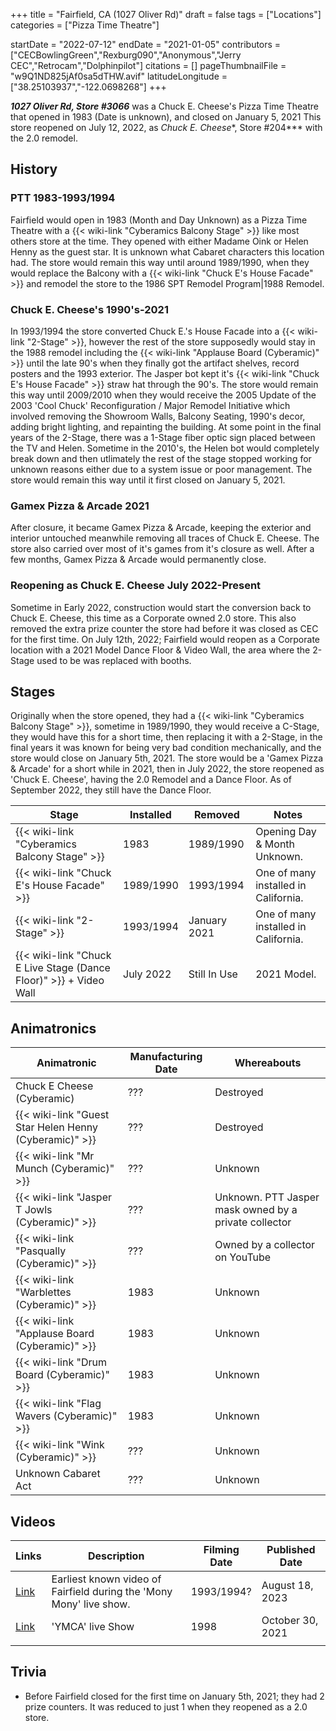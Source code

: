 +++
title = "Fairfield, CA (1027 Oliver Rd)"
draft = false
tags = ["Locations"]
categories = ["Pizza Time Theatre"]


startDate = "2022-07-12"
endDate = "2021-01-05"
contributors = ["CECBowlingGreen","Rexburg090","Anonymous","Jerry CEC","Retrocam","Dolphinpilot"]
citations = []
pageThumbnailFile = "w9Q1ND825jAf0sa5dTHW.avif"
latitudeLongitude = ["38.25103937","-122.0698268"]
+++

***1027 Oliver Rd, Store #3066*** was a Chuck E. Cheese's Pizza Time Theatre that opened in 1983 (Date is unknown), and closed on January 5, 2021 This store reopened on July 12, 2022, as *Chuck E. Cheese**, Store #204*** with the 2.0 remodel.

## History

### PTT 1983-1993/1994

Fairfield would open in 1983 (Month and Day Unknown) as a Pizza Time Theatre with a {{< wiki-link "Cyberamics Balcony Stage" >}} like most others store at the time. They opened with either Madame Oink or Helen Henny as the guest star. It is unknown what Cabaret characters this location had. The store would remain this way until around 1989/1990, when they would replace the Balcony with a {{< wiki-link "Chuck E's House Facade" >}} and remodel the store to the 1986 SPT Remodel Program|1988 Remodel.

### Chuck E. Cheese's 1990's-2021

In 1993/1994 the store converted Chuck E.'s House Facade into a {{< wiki-link "2-Stage" >}}, however the rest of the store supposedly would stay in the 1988 remodel including the {{< wiki-link "Applause Board (Cyberamic)" >}} until the late 90's when they finally got the artifact shelves, record posters and the 1993 exterior. The Jasper bot kept it's {{< wiki-link "Chuck E's House Facade" >}} straw hat through the 90's. The store would remain this way until 2009/2010 when they would receive the 2005 Update of the 2003 'Cool Chuck' Reconfiguration / Major Remodel Initiative which involved removing the Showroom Walls, Balcony Seating, 1990's decor, adding bright lighting, and repainting the building. At some point in the final years of the 2-Stage, there was a 1-Stage fiber optic sign placed between the TV and Helen. Sometime in the 2010's, the Helen bot would completely break down and then utlimately the rest of the stage stopped working for unknown reasons either due to a system issue or poor management. The store would remain this way until it first closed on January 5, 2021.

### Gamex Pizza &amp; Arcade 2021

After closure, it became Gamex Pizza &amp; Arcade, keeping the exterior and interior untouched meanwhile removing all traces of Chuck E. Cheese. The store also carried over most of it's games from it's closure as well. After a few months, Gamex Pizza &amp; Arcade would permanently close.

### Reopening as Chuck E. Cheese July 2022-Present

Sometime in Early 2022, construction would start the conversion back to Chuck E. Cheese, this time as a Corporate owned 2.0 store. This also removed the extra prize counter the store had before it was closed as CEC for the first time. On July 12th, 2022; Fairfield would reopen as a Corporate location with a 2021 Model Dance Floor &amp; Video Wall, the area where the 2-Stage used to be was replaced with booths.

## Stages

Originally when the store opened, they had a {{< wiki-link "Cyberamics Balcony Stage" >}}, sometime in 1989/1990, they would receive a C-Stage, they would have this for a short time, then replacing it with a 2-Stage, in the final years it was known for being very bad condition mechanically, and the store would close on January 5th, 2021. The store would be a 'Gamex Pizza &amp; Arcade' for a short while in 2021, then in July 2022, the store reopened as 'Chuck E. Cheese', having the 2.0 Remodel and a Dance Floor. As of September 2022, they still have the Dance Floor.

| Stage                                                                   | Installed | Removed      | Notes                                |
|-------------------------------------------------------------------------|-----------|--------------|--------------------------------------|
| {{< wiki-link "Cyberamics Balcony Stage" >}}                      | 1983      | 1989/1990    | Opening Day &amp; Month Unknown.     |
| {{< wiki-link "Chuck E's House Facade" >}}                        | 1989/1990 | 1993/1994    | One of many installed in California. |
| {{< wiki-link "2-Stage" >}}                                       | 1993/1994 | January 2021 | One of many installed in California. |
| {{< wiki-link "Chuck E Live Stage (Dance Floor)" >}} + Video Wall | July 2022 | Still In Use | 2021 Model.                          |

## Animatronics

| Animatronic                                                  | Manufacturing Date | Whereabouts                                           |
|--------------------------------------------------------------|--------------------|-------------------------------------------------------|
| Chuck E Cheese (Cyberamic)                                   | ???                | Destroyed                                             |
| {{< wiki-link "Guest Star Helen Henny (Cyberamic)" >}} | ???                | Destroyed                                             |
| {{< wiki-link "Mr Munch (Cyberamic)" >}}               | ???                | Unknown                                               |
| {{< wiki-link "Jasper T Jowls (Cyberamic)" >}}         | ???                | Unknown. PTT Jasper mask owned by a private collector |
| {{< wiki-link "Pasqually (Cyberamic)" >}}              | ???                | Owned by a collector on YouTube                       |
| {{< wiki-link "Warblettes (Cyberamic)" >}}             | 1983               | Unknown                                               |
| {{< wiki-link "Applause Board (Cyberamic)" >}}         | 1983               | Unknown                                               |
| {{< wiki-link "Drum Board (Cyberamic)" >}}             | 1983               | Unknown                                               |
| {{< wiki-link "Flag Wavers (Cyberamic)" >}}            | 1983               | Unknown                                               |
| {{< wiki-link "Wink (Cyberamic)" >}}                   | ???                | Unknown                                               |
| Unknown Cabaret Act                                          | ???                | Unknown                                               |

## Videos

| Links                                                                                             | Description                                                         | Filming Date | Published Date   |
|---------------------------------------------------------------------------------------------------|---------------------------------------------------------------------|--------------|------------------|
| [Link](https://www.youtube.com/watch?v=lzX2yikYiBM&t=68s&pp=ygUYY2h1Y2sgZSBjaGVlc2UgZmFpcmZpZWxk) | Earliest known video of Fairfield during the 'Mony Mony' live show. | 1993/1994?   | August 18, 2023  |
| [Link](https://www.youtube.com/watch?v=gpnXJztcwzM&t=7s&pp=ygUYY2h1Y2sgZSBjaGVlc2UgZmFpcmZpZWxk)  | 'YMCA' live Show                                                    | 1998         | October 30, 2021 |
|                                                                                                   |                                                                     |              |                  |

## Trivia

- Before Fairfield closed for the first time on January 5th, 2021; they had 2 prize counters. It was reduced to just 1 when they reopened as a 2.0 store.